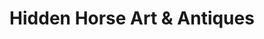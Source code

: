 ---
title: "Hidden Horse Art & Antiques"
url: /bellevue/hidden-horse-art-and-antiques/
shop: antiques
---